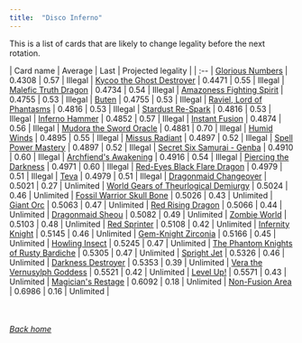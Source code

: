 ```yaml
---
title:  "Disco Inferno"
---
```


This is a list of cards that are likely to change legality before the next rotation.

| Card name | Average | Last | Projected legality |
| :-- |
[Glorious Numbers](https://db.ygoprodeck.com/card/?search=Glorious%20Numbers) | 0.4308 | 0.57 | Illegal |
[Kycoo the Ghost Destroyer](https://db.ygoprodeck.com/card/?search=Kycoo%20the%20Ghost%20Destroyer) | 0.4471 | 0.55 | Illegal |
[Malefic Truth Dragon](https://db.ygoprodeck.com/card/?search=Malefic%20Truth%20Dragon) | 0.4734 | 0.54 | Illegal |
[Amazoness Fighting Spirit](https://db.ygoprodeck.com/card/?search=Amazoness%20Fighting%20Spirit) | 0.4755 | 0.53 | Illegal |
[Buten](https://db.ygoprodeck.com/card/?search=Buten) | 0.4755 | 0.53 | Illegal |
[Raviel, Lord of Phantasms](https://db.ygoprodeck.com/card/?search=Raviel,%20Lord%20of%20Phantasms) | 0.4816 | 0.53 | Illegal |
[Stardust Re-Spark](https://db.ygoprodeck.com/card/?search=Stardust%20Re-Spark) | 0.4816 | 0.53 | Illegal |
[Inferno Hammer](https://db.ygoprodeck.com/card/?search=Inferno%20Hammer) | 0.4852 | 0.57 | Illegal |
[Instant Fusion](https://db.ygoprodeck.com/card/?search=Instant%20Fusion) | 0.4874 | 0.56 | Illegal |
[Mudora the Sword Oracle](https://db.ygoprodeck.com/card/?search=Mudora%20the%20Sword%20Oracle) | 0.4881 | 0.70 | Illegal |
[Humid Winds](https://db.ygoprodeck.com/card/?search=Humid%20Winds) | 0.4895 | 0.55 | Illegal |
[Missus Radiant](https://db.ygoprodeck.com/card/?search=Missus%20Radiant) | 0.4897 | 0.52 | Illegal |
[Spell Power Mastery](https://db.ygoprodeck.com/card/?search=Spell%20Power%20Mastery) | 0.4897 | 0.52 | Illegal |
[Secret Six Samurai - Genba](https://db.ygoprodeck.com/card/?search=Secret%20Six%20Samurai%20-%20Genba) | 0.4910 | 0.60 | Illegal |
[Archfiend's Awakening](https://db.ygoprodeck.com/card/?search=Archfiend's%20Awakening) | 0.4916 | 0.54 | Illegal |
[Piercing the Darkness](https://db.ygoprodeck.com/card/?search=Piercing%20the%20Darkness) | 0.4971 | 0.60 | Illegal |
[Red-Eyes Black Flare Dragon](https://db.ygoprodeck.com/card/?search=Red-Eyes%20Black%20Flare%20Dragon) | 0.4979 | 0.51 | Illegal |
[Teva](https://db.ygoprodeck.com/card/?search=Teva) | 0.4979 | 0.51 | Illegal |
[Dragonmaid Changeover](https://db.ygoprodeck.com/card/?search=Dragonmaid%20Changeover) | 0.5021 | 0.27 | Unlimited |
[World Gears of Theurlogical Demiurgy](https://db.ygoprodeck.com/card/?search=World%20Gears%20of%20Theurlogical%20Demiurgy) | 0.5024 | 0.46 | Unlimited |
[Fossil Warrior Skull Bone](https://db.ygoprodeck.com/card/?search=Fossil%20Warrior%20Skull%20Bone) | 0.5026 | 0.43 | Unlimited |
[Giant Orc](https://db.ygoprodeck.com/card/?search=Giant%20Orc) | 0.5063 | 0.47 | Unlimited |
[Red Rising Dragon](https://db.ygoprodeck.com/card/?search=Red%20Rising%20Dragon) | 0.5066 | 0.44 | Unlimited |
[Dragonmaid Sheou](https://db.ygoprodeck.com/card/?search=Dragonmaid%20Sheou) | 0.5082 | 0.49 | Unlimited |
[Zombie World](https://db.ygoprodeck.com/card/?search=Zombie%20World) | 0.5103 | 0.48 | Unlimited |
[Red Sprinter](https://db.ygoprodeck.com/card/?search=Red%20Sprinter) | 0.5108 | 0.42 | Unlimited |
[Infernity Knight](https://db.ygoprodeck.com/card/?search=Infernity%20Knight) | 0.5145 | 0.46 | Unlimited |
[Gem-Knight Zirconia](https://db.ygoprodeck.com/card/?search=Gem-Knight%20Zirconia) | 0.5166 | 0.45 | Unlimited |
[Howling Insect](https://db.ygoprodeck.com/card/?search=Howling%20Insect) | 0.5245 | 0.47 | Unlimited |
[The Phantom Knights of Rusty Bardiche](https://db.ygoprodeck.com/card/?search=The%20Phantom%20Knights%20of%20Rusty%20Bardiche) | 0.5305 | 0.47 | Unlimited |
[Spright Jet](https://db.ygoprodeck.com/card/?search=Spright%20Jet) | 0.5326 | 0.46 | Unlimited |
[Darkness Destroyer](https://db.ygoprodeck.com/card/?search=Darkness%20Destroyer) | 0.5353 | 0.39 | Unlimited |
[Vera the Vernusylph Goddess](https://db.ygoprodeck.com/card/?search=Vera%20the%20Vernusylph%20Goddess) | 0.5521 | 0.42 | Unlimited |
[Level Up!](https://db.ygoprodeck.com/card/?search=Level%20Up!) | 0.5571 | 0.43 | Unlimited |
[Magician's Restage](https://db.ygoprodeck.com/card/?search=Magician's%20Restage) | 0.6092 | 0.18 | Unlimited |
[Non-Fusion Area](https://db.ygoprodeck.com/card/?search=Non-Fusion%20Area) | 0.6986 | 0.16 | Unlimited |

<br>

###### [Back home](index)